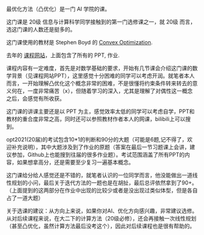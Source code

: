 最优化方法（凸优化）是一门 AI 学院的课。

这门课是 20级 信息与计算科学同学接触到的第一门选修课之一，就 20级 而言，选这门课的人数还是挺多的。

这门课使用的教材是 Stephen Boyd 的 [Convex Optimization](https://www.web.stanford.edu/~boyd/cvxbook).

去年的 [课程网站](https://www.lamda.nju.edu.cn/chengq/course/opt2021/opt2021.html)，上面包含了所有的 PPT, 作业.

课程内容有一定难度，首先是对数学基础的要求，开始有几节课会介绍这门课的数学背景（见课程网站PPT），这里感觉十分困难的同学可以考虑开润。就笔者本人而言，一开始理解凸优化这个概念非常的困难，不是很懂将约束条件转来转去的意义何在，一度非常痛苦（x），但随着学习的深入，尤其是理解了对偶性这一概念之后，会感觉有所收获。

这门课的讲课主要还是以 PPT 为主，感觉效率太低的同学可以考虑自学，PPT和教材的重合度非常之高，同时还可以参照教材作者本人的网课，bilibili上可以搜到。

opt2021(20届)的考试包含10*1的判断和90分的大题（可能是6题,记不得了，欢迎补充说明），其中大题涉及到了作业的原题（答案在最后一节习题课上会讲，建议参加，Github上也能搜到往届的很多作业题）。考试范围涵盖了所有PPT的内容，如果想拿高分，还是需要至少复习一遍基本概念。

这门课给分给人感觉还是不错的，就笔者认识的一位同学而言，他没能做出一道线性规划的小问，最后关于迭代方法的一题也是在胡扯，最后总评依然拿到了90+。（上面提到的这两部分在作业中出现的比较少或者是没出现过类似体型，但是各自占了一道大题）

关于选课的建议：从方向上来说，如果你对AI、优化方向感兴趣，非常建议选修。从对后续课程来说，在大二下的计算方法（20级必修），还会再接触一次线性规划（甚至凸优化，虽然计算方法最后没考这个），因此对后续课程也是很有帮助的。